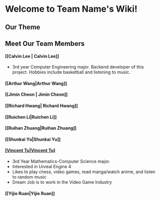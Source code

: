 # Welcome to Team Name's Wiki!

## Our Theme 

## Meet Our Team Members

[comment]: <> (Everyone add a brief intro and link their page in the parentheses section part of the header)
#### [[Calvin Lee | Calvin Lee]]
- 3rd year Computer Engineering major. Backend developer of this project. Hobbies include basketball and listening to music. 

#### [[Arthur Wang|Arthur Wang]]

#### [[Jimin Cheon | Jimin Cheon]] 

#### [[Richard Hwang| Richard Hwang]]

#### [[Ruichen Li|Ruichen Li]]

#### [[Ruihan Zhuang|Ruihan Zhuang]]

#### [[Shunkai Yu|Shunkai Yu]]

#### [[Vincent Tu|Vincent Tu]](https://github.com/v2tu/v2tu.github.io)
- 3rd Year Mathematics-Computer Science major. 
- Interested in Unreal Engine 4
- Likes to play chess, video games, read manga/watch anime, and listen to random music
- Dream Job is to work in the Video Game Industry 

#### [[Yijie Ruan|Yijie Ruan]]
